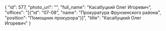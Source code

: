 {
    "id": 577,
    "photo_url": "",
    "full_name": "Касабуцкий Олег Игоревич",
    "offices": "[{\"id\": \"07-08\", \"name\": \"Прокуратура Фрунзенского района\", \"position\": \"Помощник прокурора\"}]",
    "title": "Касабуцкий Олег Игоревич"
}